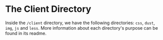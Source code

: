 # The Client Directory

Inside the `/client` directory, we have the following directories: `css`, `dust`, `img`, `js` and `less`. More information about each directory's purpose can be found in its readme.